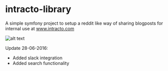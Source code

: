 intracto-library
================

A simple symfony project to setup a reddit like way of sharing blogposts for internal use at www.intracto.com

![alt text](https://raw.githubusercontent.com/pix-art/ITRLibrary/master/src/ITRLibraryBundle/Resources/public/img/example.png "Intracto Library")

Update 28-06-2016:
- Added slack integration
- Added search functionality